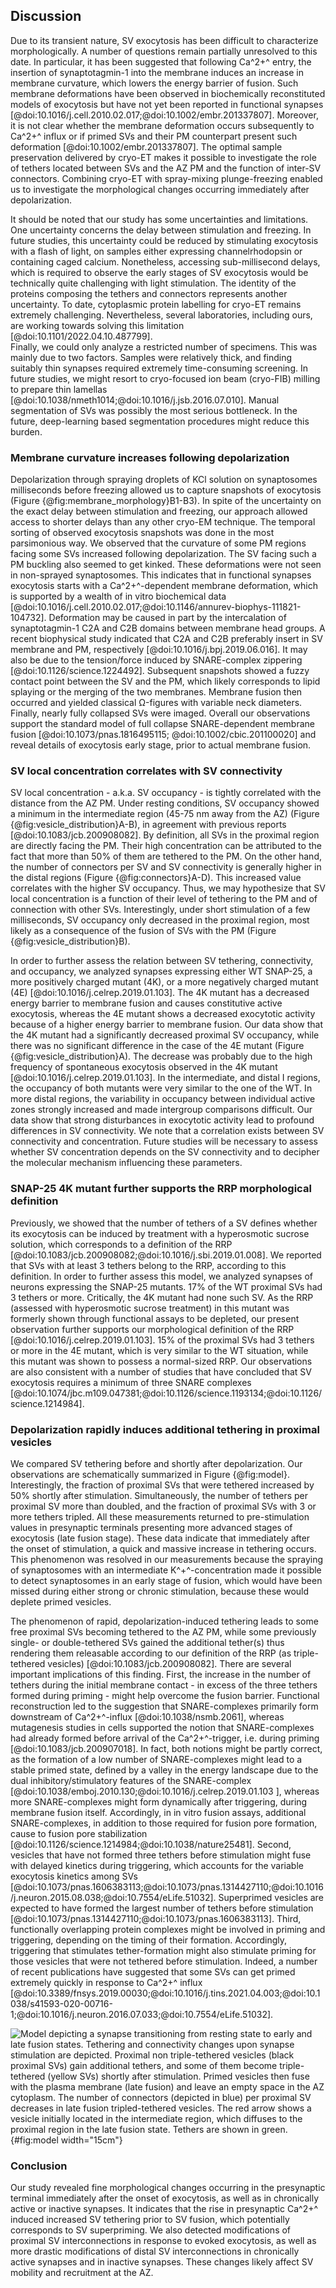 ## Discussion
Due to its transient nature, SV exocytosis has been difficult to characterize morphologically.
A number of questions remain partially unresolved to this date.
In particular, it has been suggested that following Ca^2+^ entry, the insertion of synaptotagmin-1 into the membrane induces an increase in membrane curvature, which lowers the energy barrier of fusion.
Such membrane deformations have been observed in biochemically reconstituted models of exocytosis but have not yet been reported in functional synapses [@doi:10.1016/j.cell.2010.02.017;@doi:10.1002/embr.201337807].
Moreover, it is not clear whether the membrane deformation occurs subsequently to Ca^2+^ influx or if primed SVs and their PM counterpart present such deformation [@doi:10.1002/embr.201337807].
The optimal sample preservation delivered by cryo-ET makes it possible to investigate the role of tethers located between SVs and the AZ PM and the function of inter-SV connectors.
Combining cryo-ET with spray-mixing plunge-freezing enabled us to investigate the morphological changes occurring immediately after depolarization.

It should be noted that our study has some uncertainties and limitations.
One uncertainty concerns the delay between stimulation and freezing.
In future studies, this uncertainty could be reduced by stimulating exocytosis with a flash of light, on samples either expressing channelrhodopsin or containing caged calcium.
Nonetheless, accessing sub-millisecond delays, which is required to observe the early stages of SV exocytosis would be technically quite challenging with light stimulation. 
The identity of the proteins composing the tethers and connectors represents another uncertainty. 
To date, cytoplasmic protein labelling for cryo-ET remains extremely challenging.
Nevertheless, several laboratories, including ours, are working towards solving this limitation [@doi:10.1101/2022.04.10.487799].  
Finally, we could only analyze a restricted number of specimens.
This was mainly due to two factors.
Samples were relatively thick, and finding suitably thin synapses required extremely time-consuming screening.
In future studies, we might resort to cryo-focused ion beam (cryo-FIB) milling to prepare thin lamellas [@doi:10.1038/nmeth1014;@doi:10.1016/j.jsb.2016.07.010].
Manual segmentation of SVs was possibly the most serious bottleneck. 
In the future, deep-learning based segmentation procedures might reduce this burden.

### Membrane curvature increases following depolarization
Depolarization through spraying droplets of KCl solution on synaptosomes milliseconds before freezing allowed us to capture snapshots of exocytosis (Figure {@fig:membrane_morphology}B1-B3).
In spite of the uncertainty on the exact delay between stimulation and freezing, our approach allowed access to shorter delays than any other cryo-EM technique.
The temporal sorting of observed exocytosis snapshots was done in the most parsimonious way.
We observed that the curvature of some PM regions facing some SVs increased following depolarization.
The SV facing such a PM buckling also seemed to get kinked.
These deformations were not seen in non-sprayed synaptosomes.
This indicates that in functional synapses exocytosis starts with a Ca^2+^-dependent membrane deformation, which is supported by a wealth of in vitro biochemical data [@doi:10.1016/j.cell.2010.02.017;@doi:10.1146/annurev-biophys-111821-104732].
Deformation may be caused in part by the intercalation of synaptotagmin-1 C2A and C2B domains between membrane head groups.
A recent biophysical study indicated that C2A and C2B preferably insert in SV membrane and PM, respectively [@doi:10.1016/j.bpj.2019.06.016].
It may also be due to the tension/force induced by SNARE-complex zippering [@doi:10.1126/science.1224492].
Subsequent snapshots showed a fuzzy contact point between the SV and the PM, which likely corresponds to lipid splaying or the merging of the two membranes.
Membrane fusion then occurred and yielded classical Ω-figures with variable neck diameters.
Finally, nearly fully collapsed SVs were imaged.
Overall our observations support the standard model of full collapse SNARE-dependent membrane fusion [@doi:10.1073/pnas.1816495115; @doi:10.1002/cbic.201100020] and reveal details of exocytosis early stage, prior to actual membrane fusion.

### SV local concentration correlates with SV connectivity
SV local concentration - a.k.a. SV occupancy - is tightly correlated with the distance from the AZ PM. Under resting conditions, SV occupancy showed a minimum in the intermediate region (45-75 nm away from the AZ) (Figure {@fig:vesicle_distribution}A-B), in agreement with previous reports [@doi:10.1083/jcb.200908082].
By definition, all SVs in the proximal region are directly facing the PM.
Their high concentration can be attributed to the fact that more than 50% of them are tethered to the PM. 
On the other hand, the number of connectors per SV and SV connectivity is generally higher in the distal regions (Figure {@fig:connectors}A-D).
This increased value correlates with the higher SV occupancy.
Thus, we may hypothesize that SV local concentration is a function of their level of tethering to the PM and of connection with other SVs.
Interestingly, under short stimulation of a few milliseconds, SV occupancy only decreased in the proximal region, most likely as a consequence of the fusion of SVs with the PM (Figure {@fig:vesicle_distribution}B).

In order to further assess the relation between SV tethering, connectivity, and occupancy, we analyzed synapses expressing either WT SNAP-25, a more positively charged mutant (4K), or a more negatively charged mutant (4E) [@doi:10.1016/j.celrep.2019.01.103].
The 4K mutant has a decreased energy barrier to membrane fusion and causes constitutive active exocytosis, whereas the 4E mutant shows a decreased exocytotic activity because of a higher energy barrier to membrane fusion.
Our data show that the 4K mutant had a significantly decreased proximal SV occupancy, while there was no significant difference in the case of the 4E mutant (Figure {@fig:vesicle_distribution}A). 
The decrease was probably due to the high frequency of spontaneous exocytosis observed in the 4K mutant [@doi:10.1016/j.celrep.2019.01.103].
In the intermediate, and distal I regions, the occupancy of both mutants were very similar to the one of the WT. In more distal regions, the variability in occupancy between individual active zones strongly increased and made intergroup comparisons difficult. 
Our data show that strong disturbances in exocytotic activity lead to profound differences in SV connectivity.
We note that a correlation exists between SV connectivity and concentration.
Future studies will be necessary to assess whether SV concentration depends on the SV connectivity and to decipher the molecular mechanism influencing these parameters.

### SNAP-25 4K mutant further supports the RRP morphological definition
Previously, we showed that the number of tethers of a SV defines whether its exocytosis can be induced by  treatment with a hyperosmotic sucrose solution, which corresponds to a definition of the RRP [@doi:10.1083/jcb.200908082;@doi:10.1016/j.sbi.2019.01.008].
We reported that SVs with at least 3 tethers belong to the RRP, according to this definition.
In order to further assess this model, we analyzed synapses of neurons expressing the SNAP-25 mutants.
17% of the WT proximal SVs had 3 tethers or more.
Critically, the 4K mutant had none such SV.
As the RRP (assessed with hyperosmotic sucrose treatment) in this mutant was formerly shown through functional assays to be depleted, our present observation further supports our morphological definition of the RRP [@doi:10.1016/j.celrep.2019.01.103].
15% of the proximal SVs had 3 tethers or more in the 4E mutant, which is very similar to the WT situation, while this mutant was shown to possess a normal-sized RRP.
Our observations are also consistent with a number of studies that have concluded that SV exocytosis requires a minimum of three SNARE complexes [@doi:10.1074/jbc.m109.047381;@doi:10.1126/science.1193134;@doi:10.1126/science.1214984].

### Depolarization rapidly induces additional tethering in proximal vesicles
We compared SV tethering before and shortly after depolarization.
Our observations are schematically summarized in Figure {@fig:model}.
Interestingly, the fraction of proximal SVs that were tethered increased by 50% shortly after stimulation. 
Simultaneously, the number of tethers per proximal SV more than doubled, and the fraction of proximal SVs with 3 or more tethers tripled. 
All these measurements returned to pre-stimulation values in presynaptic terminals presenting more advanced stages of exocytosis (late fusion stage). 
These data indicate that immediately after the onset of stimulation, a quick and massive increase in tethering occurs. 
This phenomenon was resolved in our measurements because the spraying of synaptosomes with an intermediate K^+^-concentration made it possible to detect synaptosomes in an early stage of fusion, which would have been missed during either strong or chronic stimulation, because these would deplete primed vesicles.

The phenomenon of rapid, depolarization-induced tethering leads to some free proximal SVs becoming tethered to the AZ PM, while some previously single- or double-tethered SVs gained the additional tether(s) thus rendering them releasable according to our definition of the RRP (as triple-tethered vesicles) [@doi:10.1083/jcb.200908082].
There are several important implications of this finding. 
First, the increase in the number of tethers during the initial membrane contact - in excess of the three tethers formed during priming - might help overcome the fusion barrier. 
Functional reconstruction led to the suggestion that SNARE-complexes primarily form downstream of Ca^2+^-influx [@doi:10.1038/nsmb.2061], whereas mutagenesis studies in cells supported the notion that SNARE-complexes had already formed before arrival of the Ca^2+^-trigger, i.e. during priming [@doi:10.1083/jcb.200907018]. 
In fact, both notions might be partly correct, as the formation of a low number of SNARE-complexes might lead to a stable primed state, defined by a valley in the energy landscape due to the dual inhibitory/stimulatory features of the SNARE-complex [@doi:10.1038/emboj.2010.130;@doi:10.1016/j.celrep.2019.01.103 ], whereas more SNARE-complexes might form dynamically after triggering, during membrane fusion itself. 
Accordingly, in in vitro fusion assays, additional SNARE-complexes, in addition to those required for fusion pore formation, cause to fusion pore stabilization [@doi:10.1126/science.1214984;@doi:10.1038/nature25481]. 
Second, vesicles that have not formed three tethers before stimulation might fuse with delayed kinetics during triggering, which accounts for the variable exocytosis kinetics among SVs [@doi:10.1073/pnas.1606383113;@doi:10.1073/pnas.1314427110;@doi:10.1016/j.neuron.2015.08.038;@doi:10.7554/eLife.51032]. 
Superprimed vesicles are expected to have formed the largest number of tethers before stimulation [@doi:10.1073/pnas.1314427110;@doi:10.1073/pnas.1606383113]. 
Third, functionally overlapping protein complexes might be involved in priming and triggering, depending on the timing of their formation. 
Accordingly, triggering that stimulates tether-formation might also stimulate priming for those vesicles that were not tethered before stimulation. 
Indeed, a number of recent publications have suggested that some SVs can get primed extremely quickly in response to Ca^2+^ influx [@doi:10.3389/fnsys.2019.00030;@doi:10.1016/j.tins.2021.04.003;@doi:10.1038/s41593-020-00716-1;@doi:10.1016/j.neuron.2016.07.033;@doi:10.7554/eLife.51032].

![**Model depicting a synapse transitioning from resting state to early and late fusion states.** Tethering and connectivity changes upon synapse stimulation are depicted. Proximal non triple-tethered vesicles (black proximal SVs) gain additional tethers, and some of them become triple-tethered (yellow SVs) shortly after stimulation. Primed vesicles then fuse with the plasma membrane (late fusion) and leave an empty space in the AZ cytoplasm. The number of connectors (depicted in blue) per proximal SV decreases in late fusion tripled-tethered vesicles. The red arrow shows a vesicle initially located in the intermediate region, which diffuses to the proximal region in the late fusion state. Tethers are shown in green.](images/model_cartoon.png){#fig:model width="15cm"}

### Conclusion
Our study revealed fine morphological changes occurring in the presynaptic terminal immediately after the onset of exocytosis, as well as in chronically active or inactive synapses.
It indicates that the rise in presynaptic Ca^2+^ induced increased SV tethering prior to SV fusion, which potentially corresponds to SV superpriming. 
We also detected modifications of proximal SV interconnections in response to evoked exocytosis, as well as more drastic modifications of distal SV interconnections in chronically active synapses and in inactive synapses.
These changes likely affect SV mobility and recruitment at the AZ.

